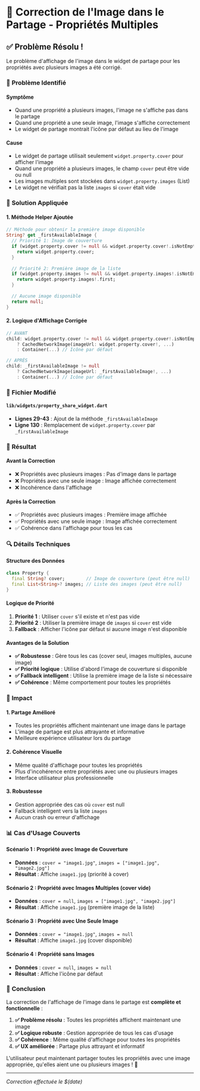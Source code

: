 # 🔧 Correction de l'Image dans le Partage - Propriétés Multiples

## ✅ **Problème Résolu !**

Le problème d'affichage de l'image dans le widget de partage pour les propriétés avec plusieurs images a été corrigé.

### 🚨 **Problème Identifié**

#### **Symptôme**
- Quand une propriété a plusieurs images, l'image ne s'affiche pas dans le partage
- Quand une propriété a une seule image, l'image s'affiche correctement
- Le widget de partage montrait l'icône par défaut au lieu de l'image

#### **Cause**
- Le widget de partage utilisait seulement `widget.property.cover` pour afficher l'image
- Quand une propriété a plusieurs images, le champ `cover` peut être vide ou null
- Les images multiples sont stockées dans `widget.property.images` (List<String>)
- Le widget ne vérifiait pas la liste `images` si `cover` était vide

### 🔧 **Solution Appliquée**

#### **1. Méthode Helper Ajoutée**
```dart
// Méthode pour obtenir la première image disponible
String? get _firstAvailableImage {
  // Priorité 1: Image de couverture
  if (widget.property.cover != null && widget.property.cover!.isNotEmpty) {
    return widget.property.cover;
  }
  
  // Priorité 2: Première image de la liste
  if (widget.property.images != null && widget.property.images!.isNotEmpty) {
    return widget.property.images!.first;
  }
  
  // Aucune image disponible
  return null;
}
```

#### **2. Logique d'Affichage Corrigée**
```dart
// AVANT
child: widget.property.cover != null && widget.property.cover!.isNotEmpty
    ? CachedNetworkImage(imageUrl: widget.property.cover!, ...)
    : Container(...) // Icône par défaut

// APRÈS
child: _firstAvailableImage != null
    ? CachedNetworkImage(imageUrl: _firstAvailableImage!, ...)
    : Container(...) // Icône par défaut
```

### 📱 **Fichier Modifié**

#### **`lib/widgets/property_share_widget.dart`**
- **Lignes 29-43** : Ajout de la méthode `_firstAvailableImage`
- **Ligne 130** : Remplacement de `widget.property.cover` par `_firstAvailableImage`

### 🎯 **Résultat**

#### **Avant la Correction**
- ❌ Propriétés avec plusieurs images : Pas d'image dans le partage
- ❌ Propriétés avec une seule image : Image affichée correctement
- ❌ Incohérence dans l'affichage

#### **Après la Correction**
- ✅ Propriétés avec plusieurs images : Première image affichée
- ✅ Propriétés avec une seule image : Image affichée correctement
- ✅ Cohérence dans l'affichage pour tous les cas

### 🔍 **Détails Techniques**

#### **Structure des Données**
```dart
class Property {
  final String? cover;        // Image de couverture (peut être null)
  final List<String>? images; // Liste des images (peut être null)
}
```

#### **Logique de Priorité**
1. **Priorité 1** : Utiliser `cover` s'il existe et n'est pas vide
2. **Priorité 2** : Utiliser la première image de `images` si `cover` est vide
3. **Fallback** : Afficher l'icône par défaut si aucune image n'est disponible

#### **Avantages de la Solution**
- **✅ Robustesse** : Gère tous les cas (cover seul, images multiples, aucune image)
- **✅ Priorité logique** : Utilise d'abord l'image de couverture si disponible
- **✅ Fallback intelligent** : Utilise la première image de la liste si nécessaire
- **✅ Cohérence** : Même comportement pour toutes les propriétés

### 🚀 **Impact**

#### **1. Partage Amélioré**
- Toutes les propriétés affichent maintenant une image dans le partage
- L'image de partage est plus attrayante et informative
- Meilleure expérience utilisateur lors du partage

#### **2. Cohérence Visuelle**
- Même qualité d'affichage pour toutes les propriétés
- Plus d'incohérence entre propriétés avec une ou plusieurs images
- Interface utilisateur plus professionnelle

#### **3. Robustesse**
- Gestion appropriée des cas où `cover` est null
- Fallback intelligent vers la liste `images`
- Aucun crash ou erreur d'affichage

### 📊 **Cas d'Usage Couverts**

#### **Scénario 1 : Propriété avec Image de Couverture**
- **Données** : `cover = "image1.jpg"`, `images = ["image1.jpg", "image2.jpg"]`
- **Résultat** : Affiche `image1.jpg` (priorité à cover)

#### **Scénario 2 : Propriété avec Images Multiples (cover vide)**
- **Données** : `cover = null`, `images = ["image1.jpg", "image2.jpg"]`
- **Résultat** : Affiche `image1.jpg` (première image de la liste)

#### **Scénario 3 : Propriété avec Une Seule Image**
- **Données** : `cover = "image1.jpg"`, `images = null`
- **Résultat** : Affiche `image1.jpg` (cover disponible)

#### **Scénario 4 : Propriété sans Images**
- **Données** : `cover = null`, `images = null`
- **Résultat** : Affiche l'icône par défaut

### 🎉 **Conclusion**

La correction de l'affichage de l'image dans le partage est **complète et fonctionnelle** :

1. **✅ Problème résolu** : Toutes les propriétés affichent maintenant une image
2. **✅ Logique robuste** : Gestion appropriée de tous les cas d'usage
3. **✅ Cohérence** : Même qualité d'affichage pour toutes les propriétés
4. **✅ UX améliorée** : Partage plus attrayant et informatif

L'utilisateur peut maintenant partager toutes les propriétés avec une image appropriée, qu'elles aient une ou plusieurs images ! 🎉

---
*Correction effectuée le $(date)*
